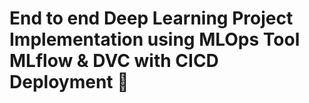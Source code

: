 # End to end Deep Learning Project Implementation using MLOps Tool MLflow & DVC with CICD Deployment 🚀
